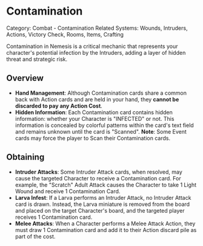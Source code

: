 # Contamination

Category: Combat - Contamination
Related Systems: Wounds, Intruders, Actions, Victory Check, Rooms, Items, Crafting

Contamination in Nemesis is a critical mechanic that represents your character's potential infection by the Intruders, adding a layer of hidden threat and strategic risk.

## Overview

- **Hand Management**: Although Contamination cards share a common back with Action cards and are held in your hand, they **cannot be discarded to pay any Action Cost**.
- **Hidden Information**: Each Contamination card contains hidden information: whether your Character is "INFECTED" or not. This information is concealed by colorful patterns within the card's text field and remains unknown until the card is "Scanned".
  **Note**: Some Event cards may force the player to Scan their Contamination cards.

## Obtaining

- **Intruder Attacks**: Some Intruder Attack cards, when resolved, may cause the targeted Character to receive a Contamination card. For example, the "Scratch" Adult Attack causes the Character to take 1 Light Wound and receive 1 Contamination Card.
- **Larva Infest**: If a Larva performs an Intruder Attack, no Intruder Attack card is drawn. Instead, the Larva miniature is removed from the board and placed on the target Character's board, and the targeted player receives 1 Contamination card.
- **Melee Attacks**: When a Character performs a Melee Attack Action, they must draw 1 Contamination card and add it to their Action discard pile as part of the cost.
